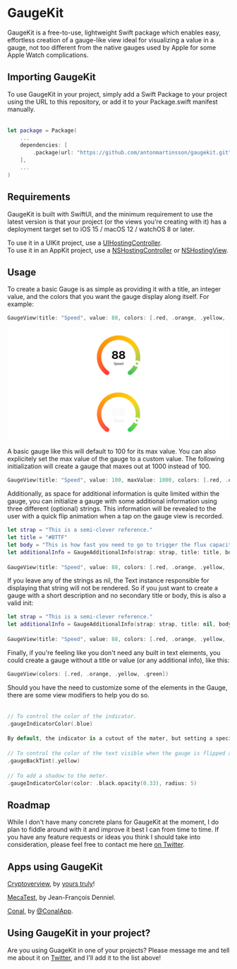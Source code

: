 # GaugeKit

GaugeKit is a free-to-use, lightweight Swift package which enables easy, effortless creation of a gauge-like view ideal for visualizing a value in a gauge,
not too different from the native gauges used by Apple for some Apple Watch complications.

## Importing GaugeKit

To use GaugeKit in your project, simply add a Swift Package to your project using the URL to this repository, or add it to your Package.swift manifest manually.

```swift

let package = Package(
	...
	dependencies: [
		.package(url: "https://github.com/antonmartinsson/gaugekit.git", from: "0.1.0")
	],
	...
)
```

## Requirements

GaugeKit is built with SwiftUI, and the minimum requirement to use the latest version is that your project (or the views you're creating with it) has a deployment target set to iOS 15 / macOS 12 / watchOS 8 or later. 

To use it in a UIKit project, use a [UIHostingController](https://developer.apple.com/documentation/swiftui/uihostingcontroller).\
To use it in an AppKit project, use a [NSHostingController](https://developer.apple.com/documentation/swiftui/nshostingcontroller) or [NSHostingView](https://developer.apple.com/documentation/swiftui/nshostingview).

## Usage 

To create a basic Gauge is as simple as providing it with a title, an integer value, and the colors that you want the gauge display along itself.  For example:

```swift
GaugeView(title: "Speed", value: 88, colors: [.red, .orange, .yellow, .green])
```

![Gauge](https://raw.githubusercontent.com/antonmartinsson/GaugeKit/3.0/.github/images/gauge_light.png#gh-light-mode-only)
![Gauge](https://raw.githubusercontent.com/antonmartinsson/GaugeKit/3.0/.github/images/gauge_dark.png#gh-dark-mode-only)

A basic gauge like this will default to 100 for its max value. You can also explicitely set the max value of the gauge to a custom value. The following initialization will create a gauge that maxes out at 1000 instead of 100.  

```swift
GaugeView(title: "Speed", value: 100, maxValue: 1000, colors: [.red, .orange, .yellow, .green])
```

Additionally, as space for additional information is quite limited within the gauge, you can initialize a gauge with some additional information using three different (optional) strings. This information will be revealed to the user with a quick flip animation when a tap on the gauge view is recorded.   

```swift
let strap = "This is a semi-clever reference."
let title = "#BTTF"
let body = "This is how fast you need to go to trigger the flux capacitor."
let additionalInfo = GaugeAdditionalInfo(strap: strap, title: title, body: body)

GaugeView(title: "Speed", value: 88, colors: [.red, .orange, .yellow, .green], additionalInfo: additionalInfo)
```

If you leave any of the strings as nil, the Text instance responsible for displaying that string will not be rendered. So if you just want to create a gauge with a short description and no secondary title or body, this is also a valid init:

```swift
let strap = "This is a semi-clever reference."
let additionalInfo = GaugeAdditionalInfo(strap: strap, title: nil, body: nil)

GaugeView(title: "Speed", value: 88, colors: [.red, .orange, .yellow, .green], additionalInfo: additionalInfo)
```

Finally, if you're feeling like you don't need any built in text elements, you could create a gauge without a title or value (or any additional info), like this:  

```swift
GaugeView(colors: [.red, .orange, .yellow, .green])
```

Should you have the need to customize some of the elements in the Gauge, there are some view modifiers to help you do so.

```swift

// To control the color of the indicator.
.gaugeIndicatorColor(.blue)

By default, the indicator is a cutout of the mater, but setting a specific color will instead layer it above the meter.

// To control the color of the text visible when the gauge is flipped around.
.gaugeBackTint(.yellow)

// To add a shadow to the meter.
.gaugeIndicatorColor(color: .black.opacity(0.33), radius: 5)
```

## Roadmap

While I don't have many concrete plans for GaugeKit at the moment, I do plan to fiddle around with it and improve it best I can from time to time. If you have any feature requests or ideas you think I should take into consideration, please feel free to contact me here [on Twitter](https://x.com/ntonmartinsson).

## Apps using GaugeKit

[Cryptoverview](https://apps.apple.com/se/app/cryptoverview/id1578673077?l=en-GB), by [yours truly](https://x.com/ntonmartinsson)!

[MecaTest](https://apps.apple.com/se/app/mecatest/id6447468608?l=en-GB), by Jean-François Denniel.

[Conal](https://apps.apple.com/se/app/conal/id6450399826?l=en-GB), by [@ConalApp](https://twitter.com/conalapp?s=21&t=cNLR7J7k2hUXZAkqBszDEw).

## Using GaugeKit in your project?

Are you using GuageKit in one of your projects? Please message me and tell me about it on [Twitter](https://www.x.com/ntonmartinsson), and I'll add it to the list above!
